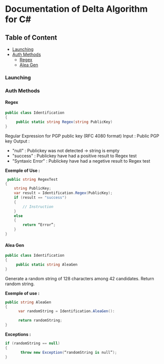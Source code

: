 # Documentation of Delta Algorithm for C#

## Table of Content

* [Launching](#launching)
* [Auth Methods](#auth-methods)
  * [Regex](#regex)
  * [Alea Gen](#alea-gen)

### Launching

### Auth Methods

#### Regex

```C#
public class Identification
{
	 public static string Regex(string PublicKey)
}
```
Regular Expression for PGP public key (RFC 4080 format)
Input : Public PGP key 
Output : 
 - "null" : Publickey was not detected -> string is empty
 - "success" : Publickey have had a positive result to Regex test
 - "Syntaxic Error" : Publickey have had a negetive result to Regex test

**Exemple of Use :**

```C#
 public string RegexTest
{
	string PublicKey;
	var result = Identification.Regex(PublicKey);
	if (result == "success")
	{
		// Instruction
	}
	else 
	{
		return “Error”;
	}
}
```

#### Alea Gen

```C#
public class Identification
{
	 public static string AleaGen
}
```
Generate a random string of 128 characters among 42 candidates.
Return random string.

**Exemple of use :**

```C#
public string AleaGen
{
      var randomString = Identification.AleaGen():
      
      return randomString;
}
```

**Exceptions :**

```C#
if (randomString == null)
{
       throw new Exception(“randomString is null”);
}
```

